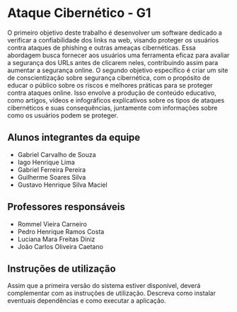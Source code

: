 # Ataque Cibernético - G1

O primeiro objetivo deste trabalho é desenvolver um
software dedicado a verificar a confiabilidade dos links na web,
visando proteger os usuários contra ataques de phishing e outras
ameaças cibernéticas. Essa abordagem busca fornecer aos usuários
uma ferramenta eficaz para avaliar a segurança dos URLs antes de
clicarem neles, contribuindo assim para aumentar a segurança
online. 
O segundo objetivo específico é criar um site de
conscientização sobre segurança cibernética, com o propósito de
educar o público sobre os riscos e melhores práticas para se
proteger contra ataques online. Isso envolve a produção de
conteúdo educativo, como artigos, vídeos e infográficos
explicativos sobre os tipos de ataques cibernéticos e suas
consequências, juntamente com informações sobre como os usuários
podem se proteger.

## Alunos integrantes da equipe

* Gabriel Carvalho de Souza
* Iago Henrique Lima
* Gabriel Ferreira Pereira
* Guilherme Soares Silva
* Gustavo Henrique Silva Maciel

## Professores responsáveis

* Rommel Vieira Carneiro
* Pedro Henrique Ramos Costa
* Luciana Mara Freitas Diniz
* João Carlos Oliveira Caetano

## Instruções de utilização

Assim que a primeira versão do sistema estiver disponível, deverá complementar com as instruções de utilização. Descreva como instalar eventuais dependências e como executar a aplicação.

